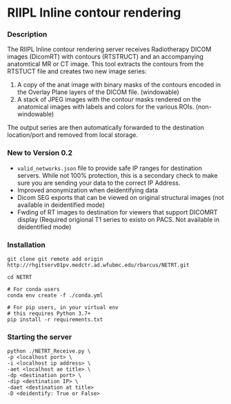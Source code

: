 # RIIPL Inline contour rendering

### Description
The RIIPL Inline contour rendering server receives Radiotherapy DICOM images (DicomRT) with contours (RTSTRUCT) and an accompanying anatomtical MR or CT image. This tool extracts the contours from the RTSTUCT file and creates two new image series:

1. A copy of the anat image with binary masks of the contours encoded in the Overlay Plane layers of the DICOM file. (windowable)
2. A stack of JPEG images with the contour masks rendered on the anatomical images with labels and colors for the various ROIs. (non-windowable)

The output series are then automatically forwarded to the destination location/port and removed from local storage.

### New to Version 0.2
- `valid_networks.json` file to provide safe IP ranges for destination servers. While not 100% protection, this is a secondary check to make sure you are sending your data to the correct IP Address. 
- Improved anonymization when deidentifying data
- Dicom SEG exports that can be viewed on original structural images (not available in deidentified mode)
- Fwding of RT images to destination for viewers that support DICOMRT display (Required origional T1 series to existo on PACS. Not available in deidentified mode)

### Installation 
```shell
git clone git remote add origin http://rhgitserv01pv.medctr.ad.wfubmc.edu/rbarcus/NETRT.git

cd NETRT

# For conda users
conda env create -f ./conda.yml

# For pip users, in your virtual env
# this requires Python 3.7+
pip install -r requirements.txt
```

### Starting the server
```shell
python ./NETRT_Receive.py \
-p <localhost port> \
-i <localhost ip address> \
-aet <localhost ae title> \
-dp <destination port> \
-dip <destination IP> \
-daet <destination at title>
-D <deidentify: True or False> 
```